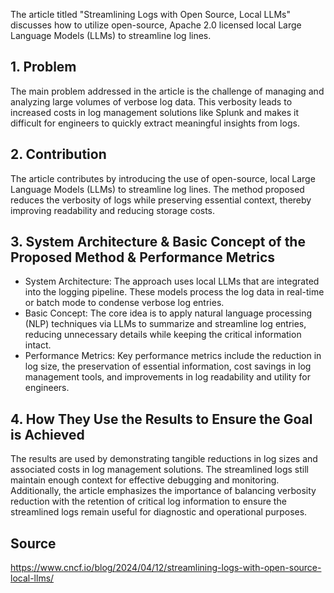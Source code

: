 

The article titled "Streamlining Logs with Open Source, Local LLMs" discusses how to utilize open-source, Apache 2.0 licensed local Large Language Models (LLMs) to streamline log lines.

## 1. Problem
The main problem addressed in the article is the challenge of managing and analyzing large volumes of verbose log data. This verbosity leads to increased costs in log management solutions like Splunk and makes it difficult for engineers to quickly extract meaningful insights from logs.

## 2. Contribution
The article contributes by introducing the use of open-source, local Large Language Models (LLMs) to streamline log lines. The method proposed reduces the verbosity of logs while preserving essential context, thereby improving readability and reducing storage costs.

## 3. System Architecture & Basic Concept of the Proposed Method & Performance Metrics
  -  System Architecture: The approach uses local LLMs that are integrated into the logging pipeline. These models process the log data in real-time or batch mode to condense verbose log entries.
  -  Basic Concept: The core idea is to apply natural language processing (NLP) techniques via LLMs to summarize and streamline log entries, reducing unnecessary details while keeping the critical information intact.
  -  Performance Metrics: Key performance metrics include the reduction in log size, the preservation of essential information, cost savings in log management tools, and improvements in log readability and utility for engineers.

## 4. How They Use the Results to Ensure the Goal is Achieved
The results are used by demonstrating tangible reductions in log sizes and associated costs in log management solutions. The streamlined logs still maintain enough context for effective debugging and monitoring. Additionally, the article emphasizes the importance of balancing verbosity reduction with the retention of critical log information to ensure the streamlined logs remain useful for diagnostic and operational purposes.

## Source
https://www.cncf.io/blog/2024/04/12/streamlining-logs-with-open-source-local-llms/
